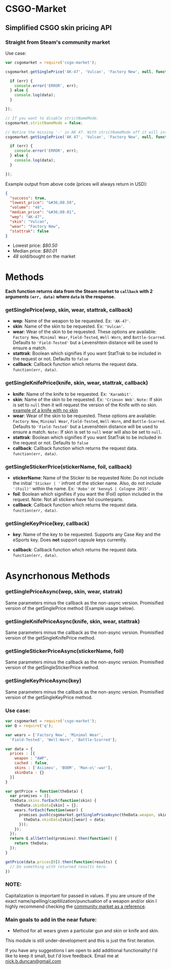 # CSGO-Market

## Simplified CSGO skin pricing API

### Straight from Steam's community market

Use case:

```js
var csgomarket = require('csgo-market');

csgomarket.getSinglePrice('AK-47', 'Vulcan', 'Factory New', null, function (err, data) {

  if (err) {
    console.error('ERROR', err);
  } else {
    console.log(data);
  }

});

// If you want to disable strictNameMode.
csgomarket.strictNameMode = false;

// Notice the missing '-' in AK 47. With strictNameMode off it will internally swap to 'AK-47'.
csgomarket.getSinglePrice('AK 47', 'Vulcan', 'Factory New', null, function (err, data) {

  if (err) {
    console.error('ERROR', err);
  } else {
    console.log(data);
  }

});

```

Example output from above code (prices will always return in USD):

```json
{
  "success": true,
  "lowest_price": "&#36;80.50",
  "volume": "48",
  "median_price": "&#36;80.01",
  "wep": "AK-47",
  "skin": "Vulcan",
  "wear": "Factory New",
  "stattrak": false
}
```
- Lowest price: *$80.50*
- Median price: *$80.01*
- *48* sold/bought on the market

# Methods
#### Each function returns data from the Steam market to `callback` with 2 arguments `(err, data)` where `data` is the response.

### getSinglePrice(wep, skin, wear, stattrak, callback)

- **wep**: Name of the weapon to be requested. Ex: `'AK-47'`.
- **skin**: Name of the skin to be requested. Ex: `'Vulcan'`.
- **wear**: Wear of the skin to be requested. These options are available: `Factory New`, `Minimal Wear`, `Field-Tested`, `Well-Worn`, and `Battle-Scarred`. Defaults to `'Field-Tested'` but a Levenshtein distance will be used to ensure a match.
- **stattrak**: Boolean which signifies if you want StatTrak to be included in the request or not. Defaults to `false`
- **callback**: Callback function which returns the request data. `function(err, data)`.

### getSingleKnifePrice(knife, skin, wear, stattrak, callback)
- **knife**: Name of the knife to be requested. Ex: `'Karambit'`.
- **skin**: Name of the skin to be requested. Ex: `'Crimson Web'`. `Note:` If skin is set to `null` then it will request the version of the Knife with no skin. [example of a knife with no skin](http://steamcommunity.com/market/listings/730/★%20Karambit)
- **wear**: Wear of the skin to be requested. These options are available: `Factory New`, `Minimal Wear`, `Field-Tested`, `Well-Worn`, and `Battle-Scarred`. Defaults to `'Field-Tested'` but a Levenshtein distance will be used to ensure a match. `Note:` If skin is set to `null` wear will also be set to `null`.
- **stattrak**: Boolean which signifies if you want StatTrak to be included in the request or not. Defaults to `false`
- **callback**: Callback function which returns the request data. `function(err, data)`.

### getSingleStickerPrice(stickerName, foil, callback)

- **stickerName**: Name of the Sticker to be requested
                   Note: Do not include the initial `'Sticker | '` infront of the sticker name.
                         Also, do not include `'(Foil)'` within the name.
                   Ex: `'Robo'` or `'kennyS | Cologne 2015'`.
- **foil**: Boolean which signifies if you want the (Foil) option included in the request.
            Note: Not all stickers have foil counterparts.
- **callback**: Callback function which returns the request data. `function(err, data)`.

### getSingleKeyPrice(key, callback)

- **key**: Name of the key to be requested. Supports any Case Key and the eSports key. Does **not** support capsule keys currently.

- **callback**: Callback function which returns the request data. `function(err, data)`.

# Asyncrhonous Methods

### getSinglePriceAsync(wep, skin, wear, statrak)

Same parameters minus the callback as the non-async version.
Promisified version of the getSinglePrice method (Example usage below).

### getSingleKnifePriceAsync(knife, skin, wear, stattrak)

Same parameters minus the callback as the non-async version.
Promisified version of the getSingleKnifePrice method.

### getSingleStickerPriceAsync(stickerName, foil)

Same parameters minus the callback as the non-async version.
Promisified version of the getSingleStickerPrice method.

### getSingleKeyPriceAsync(key)

Same parameters minus the callback as the non-async version.
Promisified version of the getSingleKeyPrice method.

### Use case:

```js
var csgomarket = require('csgo-market');
var Q = require('q');

var wears = ['Factory New', 'Minimal Wear',
  'Field-Tested', 'Well-Worn', 'Battle-Scarred'];

var data = {
  prices : [{
    weapon : "AWP",
    cached : false,
    skins : ['Asiimov', 'BOOM', 'Man-o\'-war'],
    skinData : {}
  }]
}

var getPrice = function(theData) {
  var promises = [];
  theData.skins.forEach(function(skin) {
    theData.skinData[skin] = {};
    wears.forEach(function(wear) {
      promises.push(csgomarket.getSinglePriceAsync(theData.weapon, skin, wear, false).then(function(data) {
        theData.skinData[skin][wear] = data;
      }));
    });
  });
  return Q.allSettled(promises).then(function() {
    return theData;
  });
}

getPrice(data.prices[0]).then(function(results) {
  // Do something with returned results here.
})
```


### NOTE:
Capitalization is important for passed in values. If you are unsure of the exact name/spelling/capitilization/punctuation of a weapon and/or skin I highly recommend checking the [community market as a reference](http://steamcommunity.com/market/).


### Main goals to add in the near future:
- Method for all wears given a particular gun and skin or knife and skin.

This module is still under-development and this is just the first iteration.

If you have any suggestions I am open to add additional functionality! I'd like to keep it small, but I'd love feedback. Email me at nick.b.duncan@gmail.com
